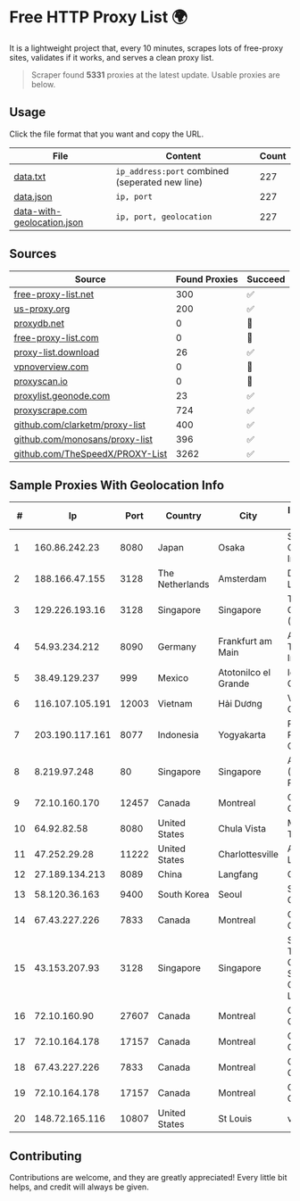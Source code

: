 
# Free HTTP Proxy List 🌍

It is a lightweight project that, every 10 minutes, scrapes lots of free-proxy sites, validates if it works, and serves a clean proxy list.


> Scraper found **5331** proxies at the latest update. Usable proxies are below.

## Usage

Click the file format that you want and copy the URL.


|File|Content|Count|
|----|-------|-----|
|[data.txt](https://raw.githubusercontent.com/themiralay/Proxy-List-World/master/data.txt)|`ip_address:port` combined (seperated new line)|227|
|[data.json](https://raw.githubusercontent.com/themiralay/Proxy-List-World/master/data.json)|`ip, port`|227|
|[data-with-geolocation.json](https://raw.githubusercontent.com/themiralay/Proxy-List-World/master/data-with-geolocation.json)|`ip, port, geolocation`|227|

## Sources

|Source|Found Proxies|Succeed|
|------|-------------|-------|
|[free-proxy-list.net](https://free-proxy-list.net)|300|✅|
|[us-proxy.org](https://www.us-proxy.org)|200|✅|
|[proxydb.net](http://proxydb.net)|0|🚫|
|[free-proxy-list.com](https://free-proxy-list.com/?page=&port=&type%5B%5D=http&type%5B%5D=https&up_time=0&search=Search)|0|🚫|
|[proxy-list.download](https://www.proxy-list.download/HTTP)|26|✅|
|[vpnoverview.com](https://vpnoverview.com/privacy/anonymous-browsing/free-proxy-servers)|0|🚫|
|[proxyscan.io](https://www.proxyscan.io)|0|🚫|
|[proxylist.geonode.com](https://proxylist.geonode.com/api/proxy-list?limit=300&page=1&sort_by=lastChecked&sort_type=desc&protocols=http,https)|23|✅|
|[proxyscrape.com](https://api.proxyscrape.com/v2/?request=displayproxies&protocol=http&timeout=10000&country=all&ssl=all&anonymity=all)|724|✅|
|[github.com/clarketm/proxy-list](https://raw.githubusercontent.com/clarketm/proxy-list/master/proxy-list-raw.txt)|400|✅|
|[github.com/monosans/proxy-list](https://raw.githubusercontent.com/monosans/proxy-list/main/proxies/http.txt)|396|✅|
|[github.com/TheSpeedX/PROXY-List](https://raw.githubusercontent.com/TheSpeedX/PROXY-List/master/http.txt)|3262|✅|


## Sample Proxies With Geolocation Info

|#|Ip|Port|Country|City|Internet Service Provider|
|-|--|----|-------|----|-------------------------|
|1|160.86.242.23|8080|Japan|Osaka|Sony Network Communications Inc|
|2|188.166.47.155|3128|The Netherlands|Amsterdam|DigitalOcean, LLC|
|3|129.226.193.16|3128|Singapore|Singapore|Tencent Cloud Computing (Beijing) Co|
|4|54.93.234.212|8090|Germany|Frankfurt am Main|Amazon Technologies Inc.|
|5|38.49.129.237|999|Mexico|Atotonilco el Grande|Ientc S De RL De CV|
|6|116.107.105.191|12003|Vietnam|Hải Dương|Viettel Corporation|
|7|203.190.117.161|8077|Indonesia|Yogyakarta|PT Union Routelink Communication|
|8|8.219.97.248|80|Singapore|Singapore|Alibaba Cloud (Singapore) Private Limited|
|9|72.10.160.170|12457|Canada|Montreal|GloboTech Communications|
|10|64.92.82.58|8080|United States|Chula Vista|Momentum Telecom, Inc.|
|11|47.252.29.28|11222|United States|Charlottesville|Alibaba.com LLC|
|12|27.189.134.213|8089|China|Langfang|Chinanet|
|13|58.120.36.163|9400|South Korea|Seoul|SK Broadband Co Ltd|
|14|67.43.227.226|7833|Canada|Montreal|GloboTech Communications|
|15|43.153.207.93|3128|Singapore|Singapore|Shenzhen Tencent Computer Systems Company Limited|
|16|72.10.160.90|27607|Canada|Montreal|GloboTech Communications|
|17|72.10.164.178|17157|Canada|Montreal|GloboTech Communications|
|18|67.43.227.226|7833|Canada|Montreal|GloboTech Communications|
|19|72.10.164.178|17157|Canada|Montreal|GloboTech Communications|
|20|148.72.165.116|10807|United States|St Louis|velia.net|



## Contributing

Contributions are welcome, and they are greatly appreciated! Every
little bit helps, and credit will always be given.

